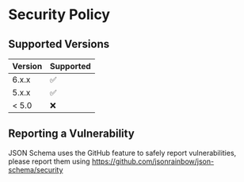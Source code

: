 # Security Policy

## Supported Versions

| Version | Supported          |
| ------- | ------------------ |
| 6.x.x   | :white_check_mark: |
| 5.x.x   | :white_check_mark: |
| < 5.0   | :x:                |

## Reporting a Vulnerability

JSON Schema uses the GitHub feature to safely report vulnerabilities, please report them using https://github.com/jsonrainbow/json-schema/security 
